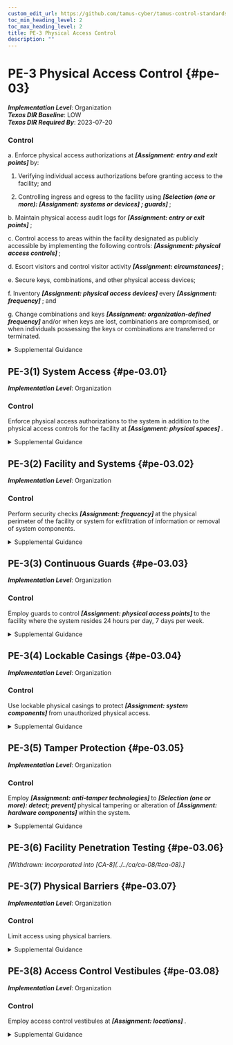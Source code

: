 ```yaml
---
custom_edit_url: https://github.com/tamus-cyber/tamus-control-standards/tree/main/content/tamus.edu/TAMUS_profile.xml
toc_min_heading_level: 2
toc_max_heading_level: 2
title: PE-3 Physical Access Control
description: ""
---
```


# PE-3 Physical Access Control {#pe-03}

_**Implementation Level**_: Organization\
_**Texas DIR Baseline**_: LOW\
_**Texas DIR Required By**_: 2023-07-20

### Control

a. Enforce physical access authorizations at <strong title="pe-03_odp.01"> <em>[Assignment: entry and exit points]</em> </strong> by:

1. Verifying individual access authorizations before granting access to the facility; and

2. Controlling ingress and egress to the facility using <strong title="pe-03_odp.02"> <em>[Selection (one or more): <strong title="pe-03_odp.03"> <em>[Assignment: systems or devices]</em> </strong> ; guards]</em> </strong>;

b. Maintain physical access audit logs for <strong title="pe-03_odp.04"> <em>[Assignment: entry or exit points]</em> </strong>;

c. Control access to areas within the facility designated as publicly accessible by implementing the following controls: <strong title="pe-03_odp.05"> <em>[Assignment: physical access controls]</em> </strong>;

d. Escort visitors and control visitor activity <strong title="pe-03_odp.06"> <em>[Assignment: circumstances]</em> </strong>;

e. Secure keys, combinations, and other physical access devices;

f. Inventory <strong title="pe-03_odp.07"> <em>[Assignment: physical access devices]</em> </strong> every <strong title="pe-03_odp.08"> <em>[Assignment: frequency]</em> </strong> ; and

g. Change combinations and keys <strong title="pe-3_prm_9"> <em>[Assignment: organization-defined frequency]</em> </strong> and/or when keys are lost, combinations are compromised, or when individuals possessing the keys or combinations are transferred or terminated.

<details>
  <summary>Supplemental Guidance</summary>

Physical access control applies to employees and visitors. Individuals with permanent physical access authorizations are not considered visitors. Physical access controls for publicly accessible areas may include physical access control logs/records, guards, or physical access devices and barriers to prevent movement from publicly accessible areas to non-public areas. Organizations determine the types of guards needed, including professional security staff, system users, or administrative staff. Physical access devices include keys, locks, combinations, biometric readers, and card readers. Physical access control systems comply with applicable laws, executive orders, directives, policies, regulations, standards, and guidelines. Organizations have flexibility in the types of audit logs employed. Audit logs can be procedural, automated, or some combination thereof. Physical access points can include facility access points, interior access points to systems that require supplemental access controls, or both. Components of systems may be in areas designated as publicly accessible with organizations controlling access to the components.

</details>

## PE-3(1) System Access {#pe-03.01}

_**Implementation Level**_: Organization

### Control

Enforce physical access authorizations to the system in addition to the physical access controls for the facility at <strong title="pe-03.01_odp"> <em>[Assignment: physical spaces]</em> </strong>.

<details>
  <summary>Supplemental Guidance</summary>

Control of physical access to the system provides additional physical security for those areas within facilities where there is a concentration of system components.

</details>

## PE-3(2) Facility and Systems {#pe-03.02}

_**Implementation Level**_: Organization

### Control

Perform security checks <strong title="pe-03.02_odp"> <em>[Assignment: frequency]</em> </strong> at the physical perimeter of the facility or system for exfiltration of information or removal of system components.

<details>
  <summary>Supplemental Guidance</summary>

Organizations determine the extent, frequency, and/or randomness of security checks to adequately mitigate risk associated with exfiltration.

</details>

## PE-3(3) Continuous Guards {#pe-03.03}

_**Implementation Level**_: Organization

### Control

Employ guards to control <strong title="pe-03.03_odp"> <em>[Assignment: physical access points]</em> </strong> to the facility where the system resides 24 hours per day, 7 days per week.

<details>
  <summary>Supplemental Guidance</summary>

Employing guards at selected physical access points to the facility provides a more rapid response capability for organizations. Guards also provide the opportunity for human surveillance in areas of the facility not covered by video surveillance.

</details>

## PE-3(4) Lockable Casings {#pe-03.04}

_**Implementation Level**_: Organization

### Control

Use lockable physical casings to protect <strong title="pe-03.04_odp"> <em>[Assignment: system components]</em> </strong> from unauthorized physical access.

<details>
  <summary>Supplemental Guidance</summary>

The greatest risk from the use of portable devices—such as smart phones, tablets, and notebook computers—is theft. Organizations can employ lockable, physical casings to reduce or eliminate the risk of equipment theft. Such casings come in a variety of sizes, from units that protect a single notebook computer to full cabinets that can protect multiple servers, computers, and peripherals. Lockable physical casings can be used in conjunction with cable locks or lockdown plates to prevent the theft of the locked casing containing the computer equipment.

</details>

## PE-3(5) Tamper Protection {#pe-03.05}

_**Implementation Level**_: Organization

### Control

Employ <strong title="pe-03.05_odp.01"> <em>[Assignment: anti-tamper technologies]</em> </strong> to <strong title="pe-03.05_odp.02"> <em>[Selection (one or more): detect; prevent]</em> </strong> physical tampering or alteration of <strong title="pe-03.05_odp.03"> <em>[Assignment: hardware components]</em> </strong> within the system.

<details>
  <summary>Supplemental Guidance</summary>

Organizations can implement tamper detection and prevention at selected hardware components or implement tamper detection at some components and tamper prevention at other components. Detection and prevention activities can employ many types of anti-tamper technologies, including tamper-detection seals and anti-tamper coatings. Anti-tamper programs help to detect hardware alterations through counterfeiting and other supply chain-related risks.

</details>

## PE-3(6) Facility Penetration Testing {#pe-03.06}


<prop xmlns="http://csrc.nist.gov/ns/oscal/1.0" name="status" value="withdrawn">
               <em>[Withdrawn: Incorporated into [CA-8](../../ca/ca-08/#ca-08).]</em>
            </prop>
            

## PE-3(7) Physical Barriers {#pe-03.07}

_**Implementation Level**_: Organization

### Control

Limit access using physical barriers.

<details>
  <summary>Supplemental Guidance</summary>

Physical barriers include bollards, concrete slabs, jersey walls, and hydraulic active vehicle barriers.

</details>

## PE-3(8) Access Control Vestibules {#pe-03.08}

_**Implementation Level**_: Organization

### Control

Employ access control vestibules at <strong title="pe-03.08_odp"> <em>[Assignment: locations]</em> </strong>.

<details>
  <summary>Supplemental Guidance</summary>

An access control vestibule is part of a physical access control system that typically provides a space between two sets of interlocking doors. Vestibules are designed to prevent unauthorized individuals from following authorized individuals into facilities with controlled access. This activity, also known as piggybacking or tailgating, results in unauthorized access to the facility. Interlocking door controllers can be used to limit the number of individuals who enter controlled access points and to provide containment areas while authorization for physical access is verified. Interlocking door controllers can be fully automated (i.e., controlling the opening and closing of the doors) or partially automated (i.e., using security guards to control the number of individuals entering the containment area).

</details>

